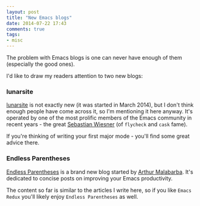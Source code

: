 ```yaml
---
layout: post
title: "New Emacs blogs"
date: 2014-07-22 17:43
comments: true
tags:
- misc
---
```


The problem with Emacs blogs is one can never have enough of them (especially the good ones).

I'd like to draw my readers attention to two new blogs:

### lunarsite

[lunarsite](http://www.lunaryorn.com/) is not exactly new (it was
started in March 2014), but I don't think enough people have come
across it, so I'm mentioning it here anyway. It's operated by one of
the most prolific members of the Emacs community in recent years - the
great [Sebastian Wiesner](http://www.lunaryorn.com/pages/about.html)
(of `flycheck` and `cask` fame).

If you're thinking of writing your first major mode - you'll find some
great advice there.

### Endless Parentheses

[Endless Parentheses](http://endlessparentheses.com/) is a brand new blog started by
[Arthur Malabarba](https://github.com/Bruce-Connor). It's dedicated to
concise posts on improving your Emacs productivity.

The content so far is similar to the articles I write here, so if you like `Emacs Redux`
you'll likely enjoy `Endless Parentheses` as well.
